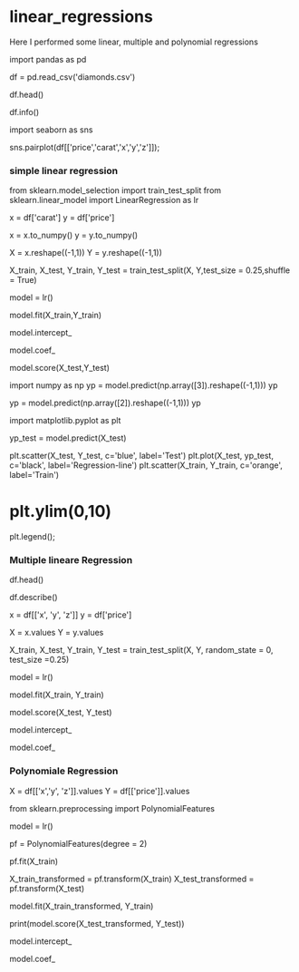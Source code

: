 # linear_regressions
Here I performed some linear, multiple and polynomial regressions

import pandas as pd

df = pd.read_csv('diamonds.csv')

df.head()

df.info()

import seaborn as sns

sns.pairplot(df[['price','carat','x','y','z']]);

### simple linear regression

from sklearn.model_selection import train_test_split
from sklearn.linear_model import LinearRegression as lr

x = df['carat']
y = df['price']

x = x.to_numpy()
y = y.to_numpy()

X = x.reshape((-1,1))
Y = y.reshape((-1,1))

X_train, X_test, Y_train, Y_test = train_test_split(X, Y,test_size = 0.25,shuffle = True)

model = lr()

model.fit(X_train,Y_train)

model.intercept_

model.coef_

model.score(X_test,Y_test)

import numpy as np
yp = model.predict(np.array([3]).reshape((-1,1)))
yp

yp = model.predict(np.array([2]).reshape((-1,1)))
yp

import matplotlib.pyplot as plt

yp_test = model.predict(X_test)

plt.scatter(X_test, Y_test, c='blue', label='Test')
plt.plot(X_test, yp_test, c='black', label='Regression-line')
plt.scatter(X_train, Y_train, c='orange', label='Train')
# plt.ylim(0,10)
plt.legend();

### Multiple lineare Regression


df.head()

df.describe()

x = df[['x', 'y', 'z']]
y = df['price']

X = x.values
Y = y.values

X_train, X_test, Y_train, Y_test = train_test_split(X, Y, random_state = 0, test_size =0.25)

model = lr()

model.fit(X_train, Y_train)

model.score(X_test, Y_test)

model.intercept_

model.coef_

### Polynomiale Regression



X = df[['x','y', 'z']].values
Y = df[['price']].values

from sklearn.preprocessing import PolynomialFeatures

model = lr()

pf = PolynomialFeatures(degree = 2)

pf.fit(X_train)

X_train_transformed = pf.transform(X_train)
X_test_transformed = pf.transform(X_test)

model.fit(X_train_transformed, Y_train)

print(model.score(X_test_transformed, Y_test))

model.intercept_

model.coef_
